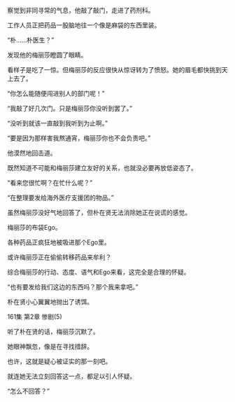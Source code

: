 察觉到非同寻常的气息，他敲了敲门，走进了药剂科。

工作人员正把药品一股脑地往一个像是麻袋的东西里装。

“朴……朴医生？”

发现他的梅丽莎瞪圆了眼睛。

看样子是吃了一惊。但梅丽莎的反应很快从惊讶转为了愤怒。她的眉毛都快挑到天上去了。

“你怎么能随便闯进别人的部门呢！”

“我敲了好几次门。只是梅丽莎你没听到罢了。”

“没听到就该一直敲到我听到为止啊。”

“要是因为那样害我熬通宵，梅丽莎你也不会负责吧。”

他漠然地回击道。

既然知道不可能和梅丽莎建立友好的关系，也就没必要再放低姿态了。

“看来您很忙啊？在忙什么呢？”

“在整理要发给海外医疗支援团的物品。”

虽然梅丽莎没好气地回答了，但朴在贤无法消除她正在说谎的感觉。

梅丽莎的布袋Ego。

各种药品正疯狂地被吸进那个Ego里。

或许梅丽莎正在偷偷转移药品来牟利？

综合梅丽莎的行动、态度、语气和Ego来看，这完全是合理的怀疑。

“也有要发给我们这边的东西吗？那个我来拿吧。”

朴在贤小心翼翼地抛出了诱饵。

161集 第2章 惨剧(5)

听了朴在贤的话，梅丽莎沉默了。

她眼神飘忽，像是在寻找措辞。

也许，这就是疑心被证实的那一刻吧。

就连她无法立刻回答这一点，都足以引人怀疑。

“怎么不回答？”
